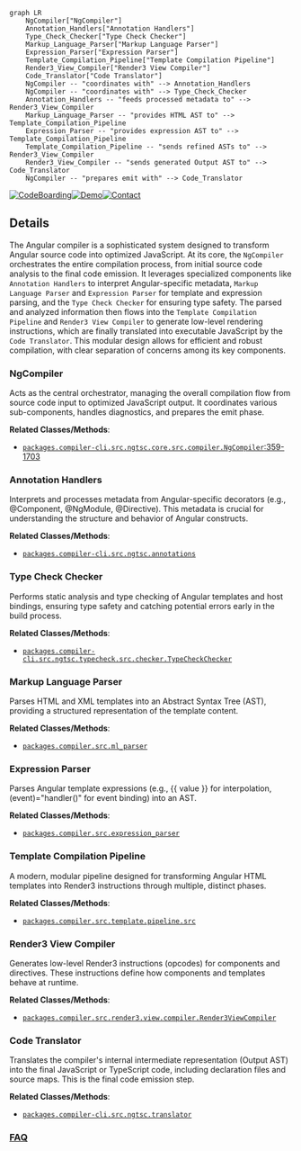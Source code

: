 ```mermaid
graph LR
    NgCompiler["NgCompiler"]
    Annotation_Handlers["Annotation Handlers"]
    Type_Check_Checker["Type Check Checker"]
    Markup_Language_Parser["Markup Language Parser"]
    Expression_Parser["Expression Parser"]
    Template_Compilation_Pipeline["Template Compilation Pipeline"]
    Render3_View_Compiler["Render3 View Compiler"]
    Code_Translator["Code Translator"]
    NgCompiler -- "coordinates with" --> Annotation_Handlers
    NgCompiler -- "coordinates with" --> Type_Check_Checker
    Annotation_Handlers -- "feeds processed metadata to" --> Render3_View_Compiler
    Markup_Language_Parser -- "provides HTML AST to" --> Template_Compilation_Pipeline
    Expression_Parser -- "provides expression AST to" --> Template_Compilation_Pipeline
    Template_Compilation_Pipeline -- "sends refined ASTs to" --> Render3_View_Compiler
    Render3_View_Compiler -- "sends generated Output AST to" --> Code_Translator
    NgCompiler -- "prepares emit with" --> Code_Translator
```

[![CodeBoarding](https://img.shields.io/badge/Generated%20by-CodeBoarding-9cf?style=flat-square)](https://github.com/CodeBoarding/CodeBoarding)[![Demo](https://img.shields.io/badge/Try%20our-Demo-blue?style=flat-square)](https://www.codeboarding.org/demo)[![Contact](https://img.shields.io/badge/Contact%20us%20-%20contact@codeboarding.org-lightgrey?style=flat-square)](mailto:contact@codeboarding.org)

## Details

The Angular compiler is a sophisticated system designed to transform Angular source code into optimized JavaScript. At its core, the `NgCompiler` orchestrates the entire compilation process, from initial source code analysis to the final code emission. It leverages specialized components like `Annotation Handlers` to interpret Angular-specific metadata, `Markup Language Parser` and `Expression Parser` for template and expression parsing, and the `Type Check Checker` for ensuring type safety. The parsed and analyzed information then flows into the `Template Compilation Pipeline` and `Render3 View Compiler` to generate low-level rendering instructions, which are finally translated into executable JavaScript by the `Code Translator`. This modular design allows for efficient and robust compilation, with clear separation of concerns among its key components.

### NgCompiler
Acts as the central orchestrator, managing the overall compilation flow from source code input to optimized JavaScript output. It coordinates various sub-components, handles diagnostics, and prepares the emit phase.


**Related Classes/Methods**:

- <a href="https://github.com/angular/angular/blob/main/packages/compiler-cli/src/ngtsc/core/src/compiler.ts#L359-L1703" target="_blank" rel="noopener noreferrer">`packages.compiler-cli.src.ngtsc.core.src.compiler.NgCompiler`:359-1703</a>


### Annotation Handlers
Interprets and processes metadata from Angular-specific decorators (e.g., @Component, @NgModule, @Directive). This metadata is crucial for understanding the structure and behavior of Angular constructs.


**Related Classes/Methods**:

- <a href="https://github.com/angular/angular/blob/main/packages/compiler-cli/src/ngtsc/annotations" target="_blank" rel="noopener noreferrer">`packages.compiler-cli.src.ngtsc.annotations`</a>


### Type Check Checker
Performs static analysis and type checking of Angular templates and host bindings, ensuring type safety and catching potential errors early in the build process.


**Related Classes/Methods**:

- <a href="https://github.com/angular/angular/blob/main/packages/compiler-cli/src/ngtsc/typecheck/src/checker.ts" target="_blank" rel="noopener noreferrer">`packages.compiler-cli.src.ngtsc.typecheck.src.checker.TypeCheckChecker`</a>


### Markup Language Parser
Parses HTML and XML templates into an Abstract Syntax Tree (AST), providing a structured representation of the template content.


**Related Classes/Methods**:

- <a href="https://github.com/angular/angular/blob/main/packages/compiler/src/ml_parser" target="_blank" rel="noopener noreferrer">`packages.compiler.src.ml_parser`</a>


### Expression Parser
Parses Angular template expressions (e.g., {{ value }} for interpolation, (event)="handler()" for event binding) into an AST.


**Related Classes/Methods**:

- <a href="https://github.com/angular/angular/blob/main/packages/compiler/src/expression_parser" target="_blank" rel="noopener noreferrer">`packages.compiler.src.expression_parser`</a>


### Template Compilation Pipeline
A modern, modular pipeline designed for transforming Angular HTML templates into Render3 instructions through multiple, distinct phases.


**Related Classes/Methods**:

- <a href="https://github.com/angular/angular/blob/main/packages/compiler/src/template/pipeline/src" target="_blank" rel="noopener noreferrer">`packages.compiler.src.template.pipeline.src`</a>


### Render3 View Compiler
Generates low-level Render3 instructions (opcodes) for components and directives. These instructions define how components and templates behave at runtime.


**Related Classes/Methods**:

- <a href="https://github.com/angular/angular/blob/main/packages/compiler/src/render3/view/compiler.ts" target="_blank" rel="noopener noreferrer">`packages.compiler.src.render3.view.compiler.Render3ViewCompiler`</a>


### Code Translator
Translates the compiler's internal intermediate representation (Output AST) into the final JavaScript or TypeScript code, including declaration files and source maps. This is the final code emission step.


**Related Classes/Methods**:

- <a href="https://github.com/angular/angular/blob/main/packages/compiler-cli/src/ngtsc/translator" target="_blank" rel="noopener noreferrer">`packages.compiler-cli.src.ngtsc.translator`</a>




### [FAQ](https://github.com/CodeBoarding/GeneratedOnBoardings/tree/main?tab=readme-ov-file#faq)
